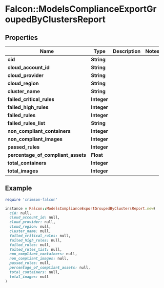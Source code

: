 # Falcon::ModelsComplianceExportGroupedByClustersReport

## Properties

| Name | Type | Description | Notes |
| ---- | ---- | ----------- | ----- |
| **cid** | **String** |  |  |
| **cloud_account_id** | **String** |  |  |
| **cloud_provider** | **String** |  |  |
| **cloud_region** | **String** |  |  |
| **cluster_name** | **String** |  |  |
| **failed_critical_rules** | **Integer** |  |  |
| **failed_high_rules** | **Integer** |  |  |
| **failed_rules** | **Integer** |  |  |
| **failed_rules_list** | **String** |  |  |
| **non_compliant_containers** | **Integer** |  |  |
| **non_compliant_images** | **Integer** |  |  |
| **passed_rules** | **Integer** |  |  |
| **percentage_of_compliant_assets** | **Float** |  |  |
| **total_containers** | **Integer** |  |  |
| **total_images** | **Integer** |  |  |

## Example

```ruby
require 'crimson-falcon'

instance = Falcon::ModelsComplianceExportGroupedByClustersReport.new(
  cid: null,
  cloud_account_id: null,
  cloud_provider: null,
  cloud_region: null,
  cluster_name: null,
  failed_critical_rules: null,
  failed_high_rules: null,
  failed_rules: null,
  failed_rules_list: null,
  non_compliant_containers: null,
  non_compliant_images: null,
  passed_rules: null,
  percentage_of_compliant_assets: null,
  total_containers: null,
  total_images: null
)
```

